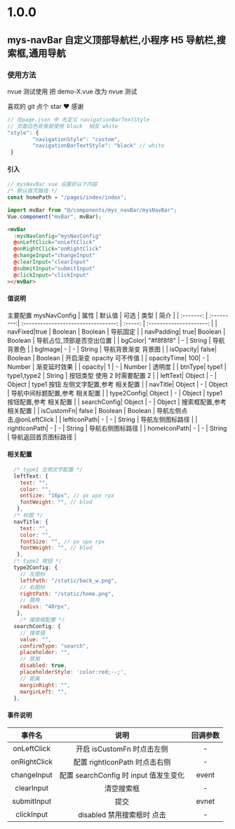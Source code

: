 # 1.0.0

## mys-navBar 自定义顶部导航栏,小程序 H5 导航栏,搜索框,通用导航

### 使用方法

nvue 测试使用
把 demo-X.vue 改为 nvue 测试

喜欢的 git 点个 star ❤️ 感谢

```javascript
// 在page.json 中 先定义 navigationBarTextStyle
// 页面白色背景就使用 black  相反 white
"style": {
        "navigationStyle": "custom",
        "navigationBarTextStyle": "black" // white
 }
```

#### 引入

```javascript
// mysNavBar.vue 设置好以下内容
/* 默认首页路径 */
const homePath = "/pages/index/index";

import mvBar from "@/components/mys_navBar/mysNavBar";
Vue.component("mvBar", mvBar);
```

```html
<mvBar
  :mysNavConfig="mysNavConfig"
  @onLeftClick="onLeftClick"
  @onRightClick="onRightClick"
  @changeInput="changeInput"
  @clearInput="clearInput"
  @submitInput="submitInput"
  @clickInput="clickInput"
></mvBar>
```

#### 值说明

主要配置 mysNavConfig
| 属性 | 默认值 | 可选 | 类型 | 简介 |
| :-------: | :---------:| :---------------------------------: | :-----: | :---------------------: |
| navFixed|true | Boolean | Boolean | 导航固定 |
| navPadding| true| Boolean | Boolean | 导航占位,顶部是否空出位置 |
| bgColor| "#f8f8f8" | - | String | 导航背景色 |
| bgImage| - | - | String | 导航背景渐变 背景图 |
| isOpacity| false| Boolean | Boolean | 开启渐变 opacity 可不传值 |
| opacityTime| 100| - | Number | 渐变延时效果 |
| opacity| 1 | - | Number | 透明度 |
| btnType| type1 | type1,type2 | String | 按钮类型 使用 2 时需要配置 2 |
| leftText| Object | - | Object | type1 按钮 左侧文字配置,参考 相关配置 |
| navTitle| Object | - | Object | 导航中间标题配置,参考 相关配置 |
| type2Config| Object | - | Object | type1 按钮配置,参考 相关配置 |
| searchConfig| Object | - | Object | 搜索框配置,参考 相关配置 |
| isCustomFn| false | Boolean | Boolean | 导航左侧点击,@onLeftClick |
| leftIconPath| - | - | String | 导航左侧图标路径 |
| rightIconPath| - | - | String | 导航右侧图标路径 |
| homeIconPath| - | - | String | 导航返回首页图标路径 |

#### 相关配置

```javascript
  /* type1 左侧文字配置 */
  leftText: {
    text: "",
    color: "",
    ontSize: "16px", // px upx rpx
    fontWeight: "", // blod
   },
  /* 标题 */
  navTitle: {
    text: "",
    color: "",
    fontSize: "", // px upx rpx
    fontWeight: "", // blod
   },
  /* type2 按钮 */
  type2Config: {
    // 左图标
    leftPath: "/static/back_w.png",
    // 右图标
    rightPath: "/static/home.png",
    // 圆角
    radius: "40rpx",
   },
    /* 搜索框配置 */
  searchConfig: {
    // 搜索值
    value: "",
    confirmType: "search",
    placeholder: "",
    // 禁用
    disabled: true,
    placeholderStyle: 'color:red;--;',
    // 距离
    marginRight: "",
    marginLeft: "",
  },
```

#### 事件说明

|    事件名    |                 说明                  | 回调参数 |
| :----------: | :-----------------------------------: | :------: |
| onLeftClick  |      开启 isCustomFn 时点击左侧       |    -     |
| onRightClick |     配置 rightIconPath 时点击右侧     |    -     |
| changeInput  | 配置 searchConfig 时 input 值发生变化 |  event   |
|  clearInput  |              清空搜索框               |    -     |
| submitInput  |                 提交                  |  evnet   |
|  clickInput  |      disabled 禁用搜索框时 点击       |    -     |
